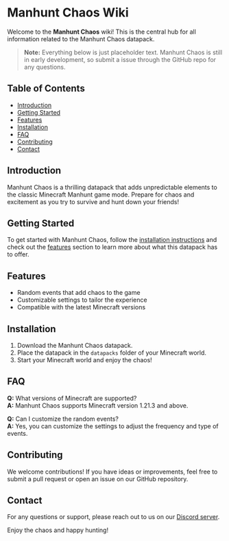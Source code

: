 # Manhunt Chaos Wiki

Welcome to the **Manhunt Chaos** wiki! This is the central hub for all information related to the Manhunt Chaos datapack.

> **Note:** Everything below is just placeholder text. Manhunt Chaos is still in early development, so submit a issue through the GitHub repo for any questions.

## Table of Contents

- [Introduction](#introduction)
- [Getting Started](#getting-started)
- [Features](#features)
- [Installation](#installation)
- [FAQ](#faq)
- [Contributing](#contributing)
- [Contact](#contact)

## Introduction

Manhunt Chaos is a thrilling datapack that adds unpredictable elements to the classic Minecraft Manhunt game mode. Prepare for chaos and excitement as you try to survive and hunt down your friends!

## Getting Started

To get started with Manhunt Chaos, follow the [installation instructions](#installation) and check out the [features](#features) section to learn more about what this datapack has to offer.

## Features

- Random events that add chaos to the game
- Customizable settings to tailor the experience
- Compatible with the latest Minecraft versions

## Installation

1. Download the Manhunt Chaos datapack.
2. Place the datapack in the `datapacks` folder of your Minecraft world.
3. Start your Minecraft world and enjoy the chaos!

## FAQ

**Q:** What versions of Minecraft are supported?  
**A:** Manhunt Chaos supports Minecraft version 1.21.3 and above.

**Q:** Can I customize the random events?  
**A:** Yes, you can customize the settings to adjust the frequency and type of events.

## Contributing

We welcome contributions! If you have ideas or improvements, feel free to submit a pull request or open an issue on our GitHub repository.

## Contact

For any questions or support, please reach out to us on our [Discord server](#).

Enjoy the chaos and happy hunting!
